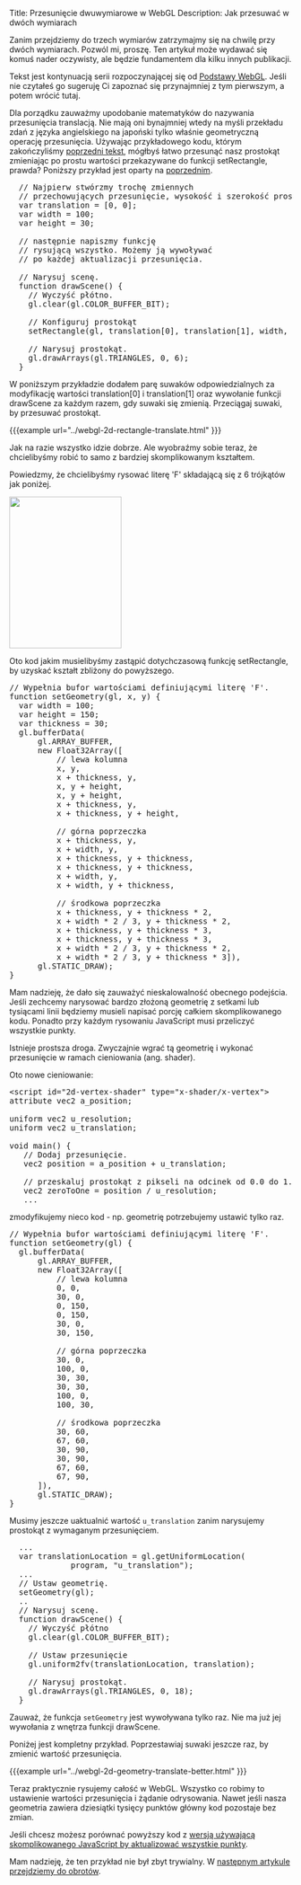 Title: Przesunięcie dwuwymiarowe w WebGL
Description: Jak przesuwać w dwóch wymiarach

Zanim przejdziemy do trzech wymiarów zatrzymajmy się na chwilę przy dwóch wymiarach.  Pozwól mi, proszę.  Ten artykuł może wydawać się komuś nader oczywisty, ale będzie fundamentem dla kilku innych publikacji.

Tekst jest kontynuacją serii rozpoczynającej się od <a href="webgl-fundamentals.html">Podstawy WebGL</a>. Jeśli nie czytałeś go sugeruję Ci zapoznać się przynajmniej z tym pierwszym, a potem wrócić tutaj.

Dla porządku zauważmy upodobanie matematyków do nazywania przesunięcia translacją.  Nie mają oni bynajmniej wtedy na myśli przekładu zdań z języka angielskiego na japoński tylko właśnie geometryczną operację przesunięcia. Używając przykładowego kodu, którym zakończyliśmy <a href="webgl-fundamentals.html">poprzedni tekst</a>, mógłbyś łatwo przesunąć nasz prostokąt zmieniając po prostu wartości przekazywane do funkcji setRectangle, prawda?  Poniższy przykład jest oparty na <a href="webgl-fundamentals.html">poprzednim</a>.
<!--more-->
<pre class="prettyprint showlinemods">
  // Najpierw stwórzmy trochę zmiennych
  // przechowujących przesunięcie, wysokość i szerokość prostokąta
  var translation = [0, 0];
  var width = 100;
  var height = 30;

  // następnie napiszmy funkcję
  // rysującą wszystko. Możemy ją wywoływać
  // po każdej aktualizacji przesunięcia.

  // Narysuj scenę.
  function drawScene() {
    // Wyczyść płótno.
    gl.clear(gl.COLOR_BUFFER_BIT);

    // Konfiguruj prostokąt
    setRectangle(gl, translation[0], translation[1], width, height);

    // Narysuj prostokąt.
    gl.drawArrays(gl.TRIANGLES, 0, 6);
  }
</pre>

W poniższym przykładzie dodałem parę suwaków odpowiedzialnych za modyfikację wartości translation[0] i translation[1] oraz wywołanie funkcji drawScene za każdym razem, gdy suwaki się zmienią.  Przeciągaj suwaki, by przesuwać prostokąt.

{{{example url="../webgl-2d-rectangle-translate.html" }}}

Jak na razie wszystko idzie dobrze.  Ale wyobraźmy sobie teraz, że chcielibyśmy robić to samo z bardziej skomplikowanym kształtem.

Powiedzmy, że chcielibyśmy rysować literę 'F' składającą się z 6 trójkątów jak poniżej.

<img src="../../resources/polygon-f.svg" width="200" height="270" class="webgl_center" />

Oto kod jakim musielibyśmy zastąpić dotychczasową funkcję setRectangle, by uzyskać kształt zbliżony do powyższego.

<pre class="prettyprint showlinemods">
// Wypełnia bufor wartościami definiującymi literę 'F'.
function setGeometry(gl, x, y) {
  var width = 100;
  var height = 150;
  var thickness = 30;
  gl.bufferData(
      gl.ARRAY_BUFFER,
      new Float32Array([
          // lewa kolumna
          x, y,
          x + thickness, y,
          x, y + height,
          x, y + height,
          x + thickness, y,
          x + thickness, y + height,

          // górna poprzeczka
          x + thickness, y,
          x + width, y,
          x + thickness, y + thickness,
          x + thickness, y + thickness,
          x + width, y,
          x + width, y + thickness,

          // środkowa poprzeczka
          x + thickness, y + thickness * 2,
          x + width * 2 / 3, y + thickness * 2,
          x + thickness, y + thickness * 3,
          x + thickness, y + thickness * 3,
          x + width * 2 / 3, y + thickness * 2,
          x + width * 2 / 3, y + thickness * 3]),
      gl.STATIC_DRAW);
}
</pre>

Mam nadzieję, że dało się zauważyć nieskalowalność obecnego podejścia.  Jeśli zechcemy narysować bardzo złożoną geometrię z setkami lub tysiącami linii będziemy musieli napisać porcję całkiem skomplikowanego kodu.  Ponadto przy każdym rysowaniu JavaScript musi przeliczyć wszystkie punkty.

Istnieje prostsza droga. Zwyczajnie wgrać tą geometrię i wykonać przesunięcie w ramach cieniowania (ang. shader).

Oto nowe cieniowanie:

<pre class="prettyprint showlinemods">
&lt;script id="2d-vertex-shader" type="x-shader/x-vertex"&gt;
attribute vec2 a_position;

uniform vec2 u_resolution;
uniform vec2 u_translation;

void main() {
   // Dodaj przesunięcie.
   vec2 position = a_position + u_translation;

   // przeskaluj prostokąt z pikseli na odcinek od 0.0 do 1.0
   vec2 zeroToOne = position / u_resolution;
   ...
</pre>

zmodyfikujemy nieco kod - np. geometrię potrzebujemy ustawić tylko raz.

<pre class="prettyprint showlinemods">
// Wypełnia bufor wartościami definiującymi literę 'F'.
function setGeometry(gl) {
  gl.bufferData(
      gl.ARRAY_BUFFER,
      new Float32Array([
          // lewa kolumna
          0, 0,
          30, 0,
          0, 150,
          0, 150,
          30, 0,
          30, 150,

          // górna poprzeczka
          30, 0,
          100, 0,
          30, 30,
          30, 30,
          100, 0,
          100, 30,

          // środkowa poprzeczka
          30, 60,
          67, 60,
          30, 90,
          30, 90,
          67, 60,
          67, 90,
      ]),
      gl.STATIC_DRAW);
}
</pre>

Musimy jeszcze uaktualnić wartość <code>u_translation</code> zanim narysujemy prostokąt z wymaganym przesunięciem.

<pre class="prettyprint showlinemods">
  ...
  var translationLocation = gl.getUniformLocation(
             program, "u_translation");
  ...
  // Ustaw geometrię.
  setGeometry(gl);
  ..
  // Narysuj scenę.
  function drawScene() {
    // Wyczyść płótno
    gl.clear(gl.COLOR_BUFFER_BIT);

    // Ustaw przesunięcie
    gl.uniform2fv(translationLocation, translation);

    // Narysuj prostokąt.
    gl.drawArrays(gl.TRIANGLES, 0, 18);
  }
</pre>

Zauważ, że funkcja <code>setGeometry</code> jest wywoływana tylko raz. Nie ma już jej wywołania z wnętrza funkcji drawScene.

Poniżej jest kompletny przykład.  Poprzestawiaj suwaki jeszcze raz, by zmienić wartość przesunięcia.

{{{example url="../webgl-2d-geometry-translate-better.html" }}}

Teraz praktycznie rysujemy całość w WebGL. Wszystko co robimy to ustawienie wartości przesunięcia i żądanie odrysowania.  Nawet jeśli nasza geometria zawiera dziesiątki tysięcy punktów główny kod pozostaje bez zmian.

Jeśli chcesz możesz porównać powyższy kod z <a href="../../webgl-2d-geometry-translate.html" target="_blank">wersją używającą skomplikowanego JavaScript by aktualizować wszystkie punkty</a>.

Mam nadzieję, że ten przykład nie był zbyt trywialny.  W <a href="webgl-2d-rotation.html">następnym artykule przejdziemy do obrotów</a>.


